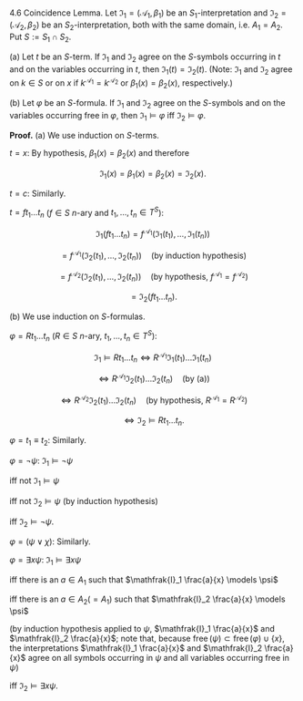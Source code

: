 4.6 Coincidence Lemma. Let $\mathfrak{I}_1 = (\mathcal{A}_1, \beta_1)$ be an $S_1$-interpretation and $\mathfrak{I}_2 = (\mathcal{A}_2, \beta_2)$ be an $S_2$-interpretation, both with the same domain, i.e. $A_1 = A_2$. Put $S := S_1 \cap S_2$.

(a) Let $t$ be an $S$-term. If $\mathfrak{I}_1$ and $\mathfrak{I}_2$ agree on the $S$-symbols occurring in $t$ and on the variables occurring in $t$, then $\mathfrak{I}_1(t) = \mathfrak{I}_2(t)$. (Note: $\mathfrak{I}_1$ and $\mathfrak{I}_2$ agree on $k \in S$ or on $x$ if $k^{\mathcal{A}_1} = k^{\mathcal{A}_2}$ or $\beta_1(x) = \beta_2(x)$, respectively.)

(b) Let $\varphi$ be an $S$-formula. If $\mathfrak{I}_1$ and $\mathfrak{I}_2$ agree on the $S$-symbols and on the variables occurring free in $\varphi$, then $\mathfrak{I}_1 \models \varphi$ iff $\mathfrak{I}_2 \models \varphi$.

**Proof.** (a) We use induction on $S$-terms.

$t = x$: By hypothesis, $\beta_1(x) = \beta_2(x)$ and therefore

$$\mathfrak{I}_1(x) = \beta_1(x) = \beta_2(x) = \mathfrak{I}_2(x).$$

$t = c$: Similarly.

$t = f t_1 \ldots t_n$ ($f \in S$ $n$-ary and $t_1, \ldots, t_n \in T^S$):

$$\mathfrak{I}_1(f t_1 \ldots t_n) = f^{\mathcal{A}_1}(\mathfrak{I}_1(t_1), \ldots, \mathfrak{I}_1(t_n))$$

$$= f^{\mathcal{A}_1}(\mathfrak{I}_2(t_1), \ldots, \mathfrak{I}_2(t_n)) \quad \text{(by induction hypothesis)}$$

$$= f^{\mathcal{A}_2}(\mathfrak{I}_2(t_1), \ldots, \mathfrak{I}_2(t_n)) \quad \text{(by hypothesis, } f^{\mathcal{A}_1} = f^{\mathcal{A}_2})$$

$$= \mathfrak{I}_2(f t_1 \ldots t_n).$$

(b) We use induction on $S$-formulas.

$\varphi = R t_1 \ldots t_n$ ($R \in S$ $n$-ary, $t_1, \ldots, t_n \in T^S$):

$$\mathfrak{I}_1 \models R t_1 \ldots t_n \iff R^{\mathcal{A}_1} \mathfrak{I}_1(t_1) \ldots \mathfrak{I}_1(t_n)$$

$$\iff R^{\mathcal{A}_1} \mathfrak{I}_2(t_1) \ldots \mathfrak{I}_2(t_n) \quad \text{(by (a))}$$

$$\iff R^{\mathcal{A}_2} \mathfrak{I}_2(t_1) \ldots \mathfrak{I}_2(t_n) \quad \text{(by hypothesis, } R^{\mathcal{A}_1} = R^{\mathcal{A}_2})$$

$$\iff \mathfrak{I}_2 \models R t_1 \ldots t_n.$$

$\varphi = t_1 \equiv t_2$: Similarly.

$\varphi = \neg \psi$: $\mathfrak{I}_1 \models \neg \psi$

iff not $\mathfrak{I}_1 \models \psi$

iff not $\mathfrak{I}_2 \models \psi$ (by induction hypothesis)

iff $\mathfrak{I}_2 \models \neg \psi$.

$\varphi = (\psi \lor \chi)$: Similarly.

$\varphi = \exists x \psi$: $\mathfrak{I}_1 \models \exists x \psi$

iff there is an $a \in A_1$ such that $\mathfrak{I}_1 \frac{a}{x} \models \psi$

iff there is an $a \in A_2 (= A_1)$ such that $\mathfrak{I}_2 \frac{a}{x} \models \psi$

(by induction hypothesis applied to $\psi$, $\mathfrak{I}_1 \frac{a}{x}$ and $\mathfrak{I}_2 \frac{a}{x}$; note that, because $\operatorname{free}(\psi) \subset \operatorname{free}(\varphi) \cup \{x\}$, the interpretations $\mathfrak{I}_1 \frac{a}{x}$ and $\mathfrak{I}_2 \frac{a}{x}$ agree on all symbols occurring in $\psi$ and all variables occurring free in $\psi$)

iff $\mathfrak{I}_2 \models \exists x \psi$.
